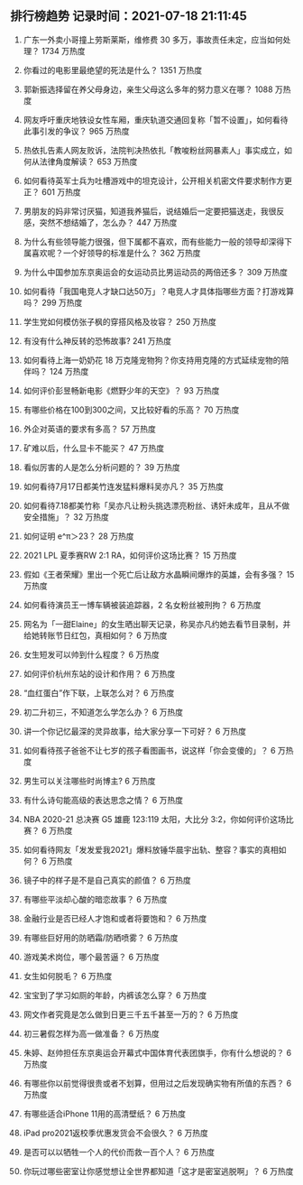 
## 排行榜趋势 记录时间：2021-07-18 21:11:45
  
  1. 广东一外卖小哥撞上劳斯莱斯，维修费 30 多万，事故责任未定，应当如何处理？ 1734 万热度
    
  2. 你看过的电影里最绝望的死法是什么？ 1351 万热度
    
  3. 郭新振选择留在养父母身边，亲生父母这么多年的努力意义在哪？ 1088 万热度
    
  4. 网友呼吁重庆地铁设女性车厢，重庆轨道交通回复称「暂不设置」，如何看待此事引发的争议？ 965 万热度
    
  5. 热依扎告素人网友败诉，法院判决热依扎「教唆粉丝网暴素人」事实成立，如何从法律角度解读？ 653 万热度
    
  6. 如何看待英军士兵为吐槽游戏中的坦克设计，公开相关机密文件要求制作方更正？ 601 万热度
    
  7. 男朋友的妈非常讨厌猫，知道我养猫后，说结婚后一定要把猫送走，我很反感，突然不想结婚了，怎么办？ 447 万热度
    
  8. 为什么有些领导能力很强，但下属都不喜欢，而有些能力一般的领导却深得下属喜欢呢？一个好领导的标准是什么？ 362 万热度
    
  9. 为什么中国参加东京奥运会的女运动员比男运动员的两倍还多？ 309 万热度
    
  10. 如何看待「我国电竞人才缺口达50万」？电竞人才具体指哪些方面？打游戏算吗？ 299 万热度
    
  11. 学生党如何模仿张子枫的穿搭风格及妆容？ 250 万热度
    
  12. 有没有什么神反转的恐怖故事? 241 万热度
    
  13. 如何看待上海一奶奶花 18 万克隆宠物狗？你支持用克隆的方式延续宠物的陪伴吗？ 124 万热度
    
  14. 如何评价彭昱畅新电影《燃野少年的天空》？ 93 万热度
    
  15. 有哪些价格在100到300之间，又比较好看的乐高？ 70 万热度
    
  16. 外企对英语的要求有多高？ 57 万热度
    
  17. 矿难以后，什么显卡不能买？ 47 万热度
    
  18. 看似厉害的人是怎么分析问题的？ 39 万热度
    
  19. 如何看待7月17日都美竹连发猛料爆料吴亦凡？ 35 万热度
    
  20. 如何看待7.18都美竹称「吴亦凡让粉头挑选漂亮粉丝、诱奸未成年，且从不做安全措施」？ 32 万热度
    
  21. 如何证明 e^π＞23？ 28 万热度
    
  22. 2021 LPL 夏季赛RW 2:1 RA，如何评价这场比赛？ 15 万热度
    
  23. 假如《王者荣耀》里出一个死亡后让敌方水晶瞬间爆炸的英雄，会有多强？ 15 万热度
    
  24. 如何看待演员王一博车辆被装追踪器，2 名女粉丝被刑拘？ 6 万热度
    
  25. 网名为「一甜Elaine」的女生晒出聊天记录，称吴亦凡约她去看节目录制，并给她转账节日红包，真相如何？ 6 万热度
    
  26. 女生短发可以帅到什么程度？ 6 万热度
    
  27. 如何评价杭州东站的设计和作用？ 6 万热度
    
  28. “血红蛋白”作下联，上联怎么对？ 6 万热度
    
  29. 初二升初三，不知道怎么学怎么办？ 6 万热度
    
  30. 讲一个你记忆最深的灵异故事，给大家分享一下可好？ 6 万热度
    
  31. 如何看待孩子爸爸不让七岁的孩子看图画书，说这样「你会变傻的」？ 6 万热度
    
  32. 男生可以关注哪些时尚博主? 6 万热度
    
  33. 有什么诗句能高级的表达思念之情？ 6 万热度
    
  34. NBA 2020-21 总决赛 G5 雄鹿 123:119 太阳，大比分 3:2，你如何评价这场比赛？ 6 万热度
    
  35. 如何看待网友「发发爱我2021」爆料放锤华晨宇出轨、整容？事实的真相如何？ 6 万热度
    
  36. 镜子中的样子是不是自己真实的颜值？ 6 万热度
    
  37. 有哪些平淡却心酸的暗恋故事？ 6 万热度
    
  38. 金融行业是否已经人才饱和或者将要饱和？ 6 万热度
    
  39. 有哪些巨好用的防晒霜/防晒喷雾？ 6 万热度
    
  40. 游戏美术岗位，哪个最苦逼？ 6 万热度
    
  41. 女生如何脱毛？ 6 万热度
    
  42. 宝宝到了学习如厕的年龄，内裤该怎么穿？ 6 万热度
    
  43. 网文作者究竟是怎么做到日更三千五千甚至一万的？ 6 万热度
    
  44. 初三暑假怎样为高一做准备？ 6 万热度
    
  45. 朱婷、赵帅担任东京奥运会开幕式中国体育代表团旗手，你有什么想说的？ 6 万热度
    
  46. 有哪些你以前觉得很贵或者不划算，但用过之后发现确实物有所值的东西？ 6 万热度
    
  47. 有哪些适合iPhone 11用的高清壁纸？ 6 万热度
    
  48. iPad pro2021返校季优惠发货会不会很久？ 6 万热度
    
  49. 是否可以以牺牲一个人的代价而救一百个人？ 6 万热度
    
  50. 你玩过哪些密室让你感觉想让全世界都知道「这才是密室逃脱啊」？ 6 万热度
    